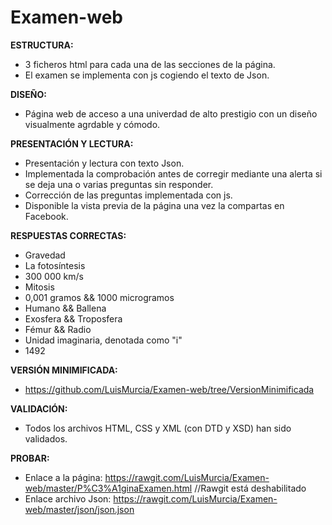 # Examen-web

**ESTRUCTURA:**
- 3 ficheros html para cada una de las secciones de la página.
- El examen se implementa con js cogiendo el texto de Json.

**DISEÑO:**
- Página web de acceso a una univerdad de alto prestigio con un diseño visualmente agrdable y cómodo.

**PRESENTACIÓN Y LECTURA:**
- Presentación y lectura con texto Json.
- Implementada la comprobación antes de corregir mediante una alerta si se deja una o varias preguntas sin responder.
- Corrección de las preguntas implementada con js.
- Disponible la vista previa de la página una vez la compartas en Facebook.

**RESPUESTAS CORRECTAS:**
- Gravedad
- La fotosíntesis
- 300 000 km/s
- Mitosis
- 0,001 gramos && 1000 microgramos
- Humano && Ballena
- Exosfera && Troposfera
- Fémur && Radio
- Unidad imaginaria, denotada como "i"
- 1492

**VERSIÓN MINIMIFICADA:**
- https://github.com/LuisMurcia/Examen-web/tree/VersionMinimificada

**VALIDACIÓN:**
- Todos los archivos HTML, CSS y XML (con DTD y XSD) han sido validados.

**PROBAR:**
- Enlace a la página: https://rawgit.com/LuisMurcia/Examen-web/master/P%C3%A1ginaExamen.html //Rawgit está deshabilitado
- Enlace archivo Json: https://rawgit.com/LuisMurcia/Examen-web/master/json/json.json
